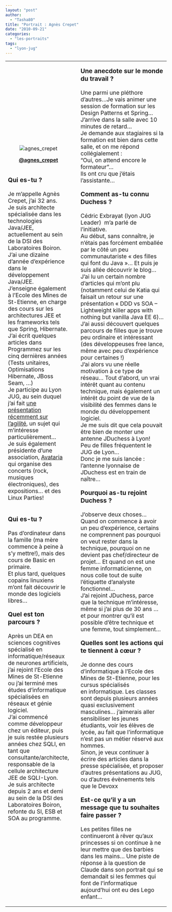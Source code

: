 ```yaml
---
layout: "post"
author: 
  - "Tasha80"
title: "Portrait : Agnès Crepet"
date: "2010-09-21"
categories: 
  - "les-portraits"
tags: 
  - "lyon-jug"
---
```


<table border="0" width="100%"><tbody><tr><td width="33%"><div style="margin-right:10px"><p style="text-align: center"><img class="aligncenter" src="/assets/2010/09/2010-09-21-portrait-agnes-crepet/20df0d474b1a4289763f79df5fbaca34-bpfull.jpg" alt="agnes_crepet"></p><p style="text-align: center"><strong><a href="http://twitter.com/agnes_crepet">@agnes_crepet</a></strong></p><p><span style="font-size:120%;font-weight:bold"><br>Qui es-tu ?<br></span><span style="font-size:110%"><br>Je m’appelle Agnès Crepet, j’ai 32 ans.<br>Je suis architecte spécialisée dans les technologies Java/JEE, actuellement au sein de la DSI des Laboratoires Boiron.<br>J’ai une dizaine d’année d’expérience dans le développement Java/JEE.<br>J’enseigne également à l’Ecole des Mines de St-Etienne, en charge des cours sur les architectures JEE et les frameworks tels que Spring, Hibernate.<br>J’ai écrit quelques articles dans Programmez sur les cinq dernières années (Tests unitaires, Optimisations Hibernate, JBoss Seam, …)<br>Je participe au Lyon JUG, au sein duquel j’ai fait <a href="http://clacote.free.fr/agilite.html" target="_blank">une présentation récemment sur l’agilité</a>, un sujet qui m’intéresse particulièrement…<br>Je suis également présidente d’une association, <a href="http://www.avataria.org/" target="_blank">Avataria </a>qui organise des concerts (rock, musiques électroniques), des expositions… et des Linux Parties!<br></span><br><span style="font-size:120%;font-weight:bold"><br>Qui es-tu ?<br></span><span style="font-size:110%"><br>Pas d’ordinateur dans la famille (ma mère commence à peine à s’y mettre!), mais des cours de Basic en primaire.<br>Et plus tard, quelques copains linuxiens m’ont fait découvrir le monde des logiciels libres…<br></span><br><span style="font-size:120%;font-weight:bold">Quel est ton parcours ?</span><br><span style="font-size:110%"><br>Après un DEA en sciences cognitives spécialisé en informatique/réseaux de neurones artificiels,<br>j’ai rejoint l’Ecole des Mines de St-Etienne ou j’ai terminé mes études d’informatique spécialisées en réseaux et génie logiciel.<br>J’ai commencé comme développeur chez un éditeur, puis je suis restée plusieurs années chez SQLI, en tant que consultante/architecte, responsable de la cellule architecture JEE de SQLI-Lyon.<br>Je suis architecte depuis 2 ans et demi au sein de la DSI des Laboratoires Boiron, refonte du SI, ESB et SOA au programme.</span></p></div></td><td width="66%"><div style="margin-left:10px"><p><span style="font-size:120%;font-weight:bold">Une anecdote sur le monde du travail ?</span><br><span style="font-size:110%"><br>Une parmi une pléthore d’autres…Je vais animer une session de formation sur les Design Patterns et Spring…<br>J’arrive dans la salle avec 10 minutes de retard…<br>Je demande aux stagiaires si la formation est bien dans cette salle, et on me répond collégialement :<br>“Oui, on attend encore le formateur”…<br>Ils ont cru que j’étais l’assistante…<br></span><br><span style="font-size:120%;font-weight:bold">Comment as-tu connu Duchess ?</span><br><span style="font-size:110%"><br>Cédric Exbrayat (lyon JUG Leader)  m’a parlé de l’initiative.<br>Au début, sans connaître, je n’étais pas forcément emballée par le côté un peu communautariste « des filles qui font du Java »… Et puis je suis allée découvrir le blog… J’ai lu un certain nombre d’articles qui m’ont plu (notamment celui de Katia qui faisait un retour sur une présentation « DDD vs SOA – Lightweight killer apps with nothing but vanilla Java EE 6)… J’ai aussi découvert quelques parcours de filles que je trouve peu ordinaire et intéressant (des développeuses free lance, même avec peu d’expérience pour certaines !)<br>J’ai alors vu une réelle motivation à ce type de réseau… Tout d’abord, un vrai intérêt quant au contenu technique, mais également un intérêt du point de vue de la visibilité des femmes dans le monde du développement logiciel.<br>Je me suis dit que cela pouvait être bien de monter une antenne JDuchess à Lyon!<br>Peu de filles fréquentent le JUG de Lyon…<br>Donc je me suis lancée : l’antenne lyonnaise de JDuchess est en train de naître…<br></span><br><span style="font-size:120%;font-weight:bold">Pourquoi as-tu rejoint Duchess ?</span><br><span style="font-size:110%"><br>J’observe deux choses… Quand on commence à avoir un peu d’expérience, certains ne comprennent pas pourquoi on veut rester dans la technique, pourquoi on ne devient pas chef/directeur de projet… Et quand on est une femme informaticienne, on nous colle tout de suite l’étiquette d’analyste fonctionnel…<br>J’ai rejoint JDuchess, parce que la technique m’intéresse, même si j’ai plus de 30 ans … et pour montrer qu’il est possible d’être technique et une femme, tout simplement…<br></span><br><span style="font-size:120%;font-weight:bold">Quelles sont les actions qui te tiennent à cœur ?</span><br><span style="font-size:110%"><br>Je donne des cours d’informatique à l’Ecole des Mines de St-Etienne, pour les cursus spécialisés en informatique. Les classes sont depuis plusieurs années quasi exclusivement masculines… j’aimerais aller sensibiliser les jeunes étudiants, voir les élèves de lycée, au fait que l’informatique n’est pas un métier réservé aux hommes.<br>Sinon, je veux continuer à écrire des articles dans la presse spécialisée, et proposer d’autres présentations au JUG, ou d’autres évènements tels que le Devoxx<br></span><br><span style="font-size:120%;font-weight:bold">Est-ce qu’il y a un message que tu souhaites faire passer ?</span><br><span style="font-size:110%"><br>Les petites filles ne continueront à rêver qu’aux princesses si on continue à ne leur mettre que des barbies dans les mains… Une piste de réponse à la question de Claude dans son portrait qui se demandait si les femmes qui font de l’informatique aujourd’hui ont eu des Lego enfant…</span></p></div></td></tr></tbody></table>
